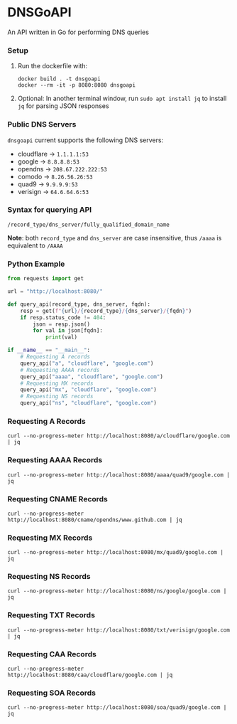 # DNSGoAPI

An API written in Go for performing DNS queries

### Setup

1. Run the dockerfile with:
    ```
    docker build . -t dnsgoapi
    docker --rm -it -p 8080:8080 dnsgoapi
    ```
2. Optional: In another terminal window, run `sudo apt install jq` to install `jq` for parsing JSON responses 

### Public DNS Servers

`dnsgoapi` current supports the following DNS servers:

- cloudflare -> `1.1.1.1:53`
- google -> `8.8.8.8:53`
- opendns -> `208.67.222.222:53`
- comodo -> `8.26.56.26:53`
- quad9 -> `9.9.9.9:53`
- verisign -> `64.6.64.6:53`

### Syntax for querying API

```
/record_type/dns_server/fully_qualified_domain_name
```
**Note**: both `record_type` and `dns_server` are case insensitive, thus `/aaaa` is equivalent to `/AAAA`

### Python Example

```python
from requests import get

url = "http://localhost:8080/"

def query_api(record_type, dns_server, fqdn):
    resp = get(f"{url}/{record_type}/{dns_server}/{fqdn}")
    if resp.status_code != 404:
        json = resp.json()
        for val in json[fqdn]:
            print(val)

if __name__ == "__main__":
    # Requesting A records
    query_api("a", "cloudflare", "google.com")
    # Requesting AAAA records
    query_api("aaaa", "cloudflare", "google.com")
    # Requesting MX records
    query_api("mx", "cloudflare", "google.com")
    # Requesting NS records
    query_api("ns", "cloudflare", "google.com")
```

### Requesting A Records

```
curl --no-progress-meter http://localhost:8080/a/cloudflare/google.com | jq
```

### Requesting AAAA Records

```
curl --no-progress-meter http://localhost:8080/aaaa/quad9/google.com | jq
```

### Requesting CNAME Records

```
curl --no-progress-meter http://localhost:8080/cname/opendns/www.github.com | jq
```

### Requesting MX Records

```
curl --no-progress-meter http://localhost:8080/mx/quad9/google.com | jq
```

### Requesting NS Records

```
curl --no-progress-meter http://localhost:8080/ns/google/google.com | jq
```

### Requesting TXT Records

```
curl --no-progress-meter http://localhost:8080/txt/verisign/google.com | jq
```

### Requesting CAA Records

```
curl --no-progress-meter http://localhost:8080/caa/cloudflare/google.com | jq
```

### Requesting SOA Records

```
curl --no-progress-meter http://localhost:8080/soa/quad9/google.com | jq
```
